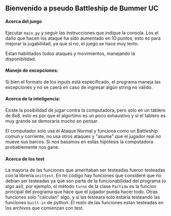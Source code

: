 ## Bienvenido a pseudo Battleship de Bummer UC

#### Acerca del juego
 Ejecutar ```main.py``` y seguir las instrucciones que indique la consola.
 Los el daño que hacen los ataque ha sido aumentado en 10 puntos, esto es para mejorar la jugabilidad, ya que si no, el juego se hace muy lento.

 Estan habilitados todos ataques y movimientos, manejando la disponibilidad.

#### Manejo de excepciones:
Si bien el formato de los inputs está especificado, el programa maneja las excepciones y no se caerá en caso de ingresar algún string no válido.

#### Acerca de la inteligencia:
Existe la posibilidad de jugar contra la computadora, pero solo en un tablero de 8x8, esto es por que el algortimo es un poco exhaustivo y si el tablero es muy grande se demoraría mucho en pensar.

El computador solo usa el Ataque Normal y funciona como un Battleship comun y corriente, no usa otros ataques y "asume" que el jugador real no mueve sus barcos. Si nos basamos en estas hipótesis la computadora probablemente nos gane.

#### Acerca de los test
La mayoria de las funciones que ameritaban ser testeadas fueron testeadas con la librería ```unittest```. En mi código hay funciones que consideré que no debían ser testeadas ya que son parte de la funcionabilidad del programa (o algo así), por ejemplo, el método ```turno``` de la clase ```Partida``` es la funcion principal del programa que hace que el jugador pueda hacer todo. Otras funciones solo "calculan" algo, y si las testeara solo estaría testeando las funciones ```built-in``` de python. El resto de las funciones estan testeadas en los archivos que comienzan con test.
